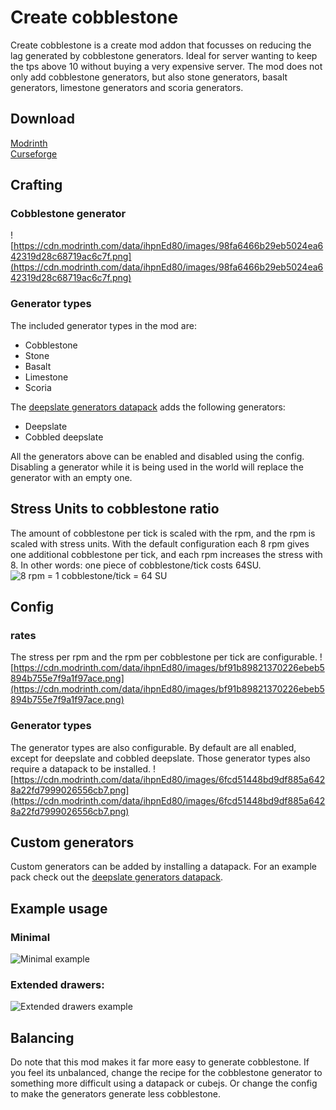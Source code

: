 # Create cobblestone

Create cobblestone is a create mod addon that focusses on reducing the lag generated by cobblestone generators. Ideal for server wanting to keep the tps above 10 without buying a very expensive server. The mod does not only add cobblestone generators, but also stone generators, basalt generators, limestone generators and scoria generators.

## Download
[Modrinth](https://modrinth.com/mod/create-cobblestone)  
[Curseforge](https://www.curseforge.com/minecraft/mc-mods/create-cobblestone)  

## Crafting
### Cobblestone generator
![https://cdn.modrinth.com/data/ihpnEd80/images/98fa6466b29eb5024ea642319d28c68719ac6c7f.png](https://cdn.modrinth.com/data/ihpnEd80/images/98fa6466b29eb5024ea642319d28c68719ac6c7f.png)

### Generator types
The included generator types in the mod are:
- Cobblestone
- Stone
- Basalt
- Limestone
- Scoria

The [deepslate generators datapack](https://modrinth.com/datapack/create-cobblestone-deepslate-generators) adds the following generators:
- Deepslate
- Cobbled deepslate

All the generators above can be enabled and disabled using the config. Disabling a generator while it is being used in the world will replace the generator with an empty one.

## Stress Units to cobblestone ratio
The amount of cobblestone per tick is scaled with the rpm, and the rpm is scaled with stress units. With the default configuration each 8 rpm gives one additional cobblestone per tick, and each rpm increases the stress with 8. In other words: one piece of cobblestone/tick costs 64SU.
![8 rpm = 1 cobblestone/tick = 64 SU](https://cdn.modrinth.com/data/ihpnEd80/images/0c623573f25a99f5174a479514ff925d19738073.png)

## Config
### rates
The stress per rpm and the rpm per cobblestone per tick are configurable.
![https://cdn.modrinth.com/data/ihpnEd80/images/bf91b89821370226ebeb5894b755e7f9a1f97ace.png](https://cdn.modrinth.com/data/ihpnEd80/images/bf91b89821370226ebeb5894b755e7f9a1f97ace.png)
### Generator types
The generator types are also configurable. By default are all enabled, except for deepslate and cobbled deepslate. Those generator types also require a datapack to be installed.
![https://cdn.modrinth.com/data/ihpnEd80/images/6fcd51448bd9df885a6428a22fd7999026556cb7.png](https://cdn.modrinth.com/data/ihpnEd80/images/6fcd51448bd9df885a6428a22fd7999026556cb7.png)

## Custom generators
Custom generators can be added by installing a datapack. For an example pack check out the [deepslate generators datapack](https://modrinth.com/datapack/create-cobblestone-deepslate-generators).

## Example usage
### Minimal
![Minimal example](https://cdn.modrinth.com/data/ihpnEd80/images/27c5c58c6673c8d46ad795858555eb6c61111962.png)

### Extended drawers:
![Extended drawers example](https://cdn.modrinth.com/data/ihpnEd80/images/fa56da691ea4b4d751673104748f16f8eb75de7a.png)

## Balancing
Do note that this mod makes it far more easy to generate cobblestone. If you feel its unbalanced, change the recipe for the cobblestone generator to something more difficult using a datapack or cubejs. Or change the config to make the generators generate less cobblestone.